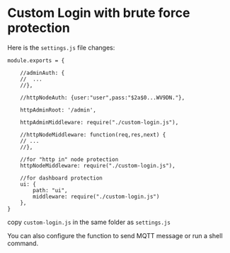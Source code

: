 # Custom Login with brute force protection

Here is the `settings.js` file changes:

```
module.exports = {

    //adminAuth: {
    //	...
    //},
	
    //httpNodeAuth: {user:"user",pass:"$2a$0...WV9DN."},
	
    httpAdminRoot: '/admin',
	
    httpAdminMiddleware: require("./custom-login.js"),

    //httpNodeMiddleware: function(req,res,next) {
    // ...
    //},
    
    //for "http in" node protection
    httpNodeMiddleware: require("./custom-login.js"),
    
    //for dashboard protection
    ui: {
        path: "ui",
        middleware: require("./custom-login.js")
    },
}
```

copy `custom-login.js` in the same folder as `settings.js`

You can also configure the function to send MQTT message or run a shell command.
